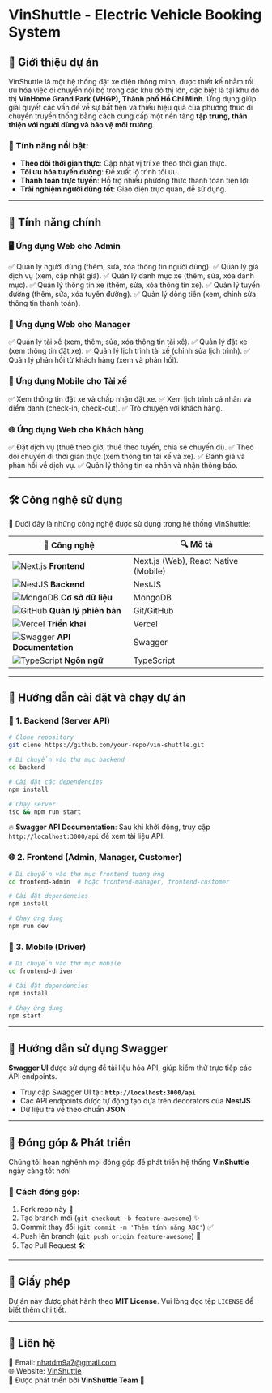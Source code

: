 # VinShuttle - Electric Vehicle Booking System

## 🚀 Giới thiệu dự án
VinShuttle là một hệ thống đặt xe điện thông minh, được thiết kế nhằm tối ưu hóa việc di chuyển nội bộ trong các khu đô thị lớn, đặc biệt là tại khu đô thị **VinHome Grand Park (VHGP), Thành phố Hồ Chí Minh**. Ứng dụng giúp giải quyết các vấn đề về sự bất tiện và thiếu hiệu quả của phương thức di chuyển truyền thống bằng cách cung cấp một nền tảng **tập trung, thân thiện với người dùng và bảo vệ môi trường**.

### 🎯 Tính năng nổi bật:
- **Theo dõi thời gian thực**: Cập nhật vị trí xe theo thời gian thực.
- **Tối ưu hóa tuyến đường**: Đề xuất lộ trình tối ưu.
- **Thanh toán trực tuyến**: Hỗ trợ nhiều phương thức thanh toán tiện lợi.
- **Trải nghiệm người dùng tốt**: Giao diện trực quan, dễ sử dụng.

---
## 📌 Tính năng chính

### 🖥 Ứng dụng Web cho **Admin**
✅ Quản lý người dùng (thêm, sửa, xóa thông tin người dùng).
✅ Quản lý giá dịch vụ (xem, cập nhật giá).
✅ Quản lý danh mục xe (thêm, sửa, xóa danh mục).
✅ Quản lý thông tin xe (thêm, sửa, xóa thông tin xe).
✅ Quản lý tuyến đường (thêm, sửa, xóa tuyến đường).
✅ Quản lý dòng tiền (xem, chỉnh sửa thông tin thanh toán).

### 🏢 Ứng dụng Web cho **Manager**
✅ Quản lý tài xế (xem, thêm, sửa, xóa thông tin tài xế).
✅ Quản lý đặt xe (xem thông tin đặt xe).
✅ Quản lý lịch trình tài xế (chỉnh sửa lịch trình).
✅ Quản lý phản hồi từ khách hàng (xem và phản hồi).

### 📱 Ứng dụng Mobile cho **Tài xế**
✅ Xem thông tin đặt xe và chấp nhận đặt xe.
✅ Xem lịch trình cá nhân và điểm danh (check-in, check-out).
✅ Trò chuyện với khách hàng.

### 🌐 Ứng dụng Web cho **Khách hàng**
✅ Đặt dịch vụ (thuê theo giờ, thuê theo tuyến, chia sẻ chuyến đi).
✅ Theo dõi chuyến đi thời gian thực (xem thông tin tài xế và xe).
✅ Đánh giá và phản hồi về dịch vụ.
✅ Quản lý thông tin cá nhân và nhận thông báo.

---
## 🛠 Công nghệ sử dụng
🚀 Dưới đây là những công nghệ được sử dụng trong hệ thống VinShuttle:

| 🚀 **Công nghệ**  | 🔍 **Mô tả** |
|----------------|--------------|
| ![Next.js](https://img.shields.io/badge/Next.js-000?logo=next.js&logoColor=white) **Frontend** | Next.js (Web), React Native (Mobile) |
| ![NestJS](https://img.shields.io/badge/NestJS-E0234E?logo=nestjs&logoColor=white) **Backend** | NestJS |
| ![MongoDB](https://img.shields.io/badge/MongoDB-47A248?logo=mongodb&logoColor=white) **Cơ sở dữ liệu** | MongoDB |
| ![GitHub](https://img.shields.io/badge/GitHub-181717?logo=github&logoColor=white) **Quản lý phiên bản** | Git/GitHub |
| ![Vercel](https://img.shields.io/badge/Vercel-000?logo=vercel&logoColor=white) **Triển khai** | Vercel |
| ![Swagger](https://img.shields.io/badge/Swagger-85EA2D?logo=swagger&logoColor=black) **API Documentation** | Swagger |
| ![TypeScript](https://img.shields.io/badge/TypeScript-3178C6?logo=typescript&logoColor=white) **Ngôn ngữ** | TypeScript |

---
## 📖 Hướng dẫn cài đặt và chạy dự án

### 🔧 1. Backend (Server API)
```bash
# Clone repository
git clone https://github.com/your-repo/vin-shuttle.git

# Di chuyển vào thư mục backend
cd backend

# Cài đặt các dependencies
npm install

# Chạy server
tsc && npm run start
```
🔥 **Swagger API Documentation**: Sau khi khởi động, truy cập `http://localhost:3000/api` để xem tài liệu API.

### 🌐 2. Frontend (Admin, Manager, Customer)
```bash
# Di chuyển vào thư mục frontend tương ứng
cd frontend-admin  # hoặc frontend-manager, frontend-customer

# Cài đặt dependencies
npm install

# Chạy ứng dụng
npm run dev
```

### 📱 3. Mobile (Driver)
```bash
# Di chuyển vào thư mục mobile
cd frontend-driver

# Cài đặt dependencies
npm install

# Chạy ứng dụng
npm start
```

---
## 📌 Hướng dẫn sử dụng Swagger
**Swagger UI** được sử dụng để tài liệu hóa API, giúp kiểm thử trực tiếp các API endpoints.

- Truy cập Swagger UI tại: **`http://localhost:3000/api`**
- Các API endpoints được tự động tạo dựa trên decorators của **NestJS**
- Dữ liệu trả về theo chuẩn **JSON**

---
## 🚀 Đóng góp & Phát triển
Chúng tôi hoan nghênh mọi đóng góp để phát triển hệ thống **VinShuttle** ngày càng tốt hơn!

### 🌟 Cách đóng góp:
1. Fork repo này 🍴
2. Tạo branch mới (`git checkout -b feature-awesome`) ✨
3. Commit thay đổi (`git commit -m 'Thêm tính năng ABC'`) ✅
4. Push lên branch (`git push origin feature-awesome`) 🚀
5. Tạo Pull Request 🛠

---
## 📄 Giấy phép
Dự án này được phát hành theo **MIT License**. Vui lòng đọc tệp `LICENSE` để biết thêm chi tiết.

---
## 🌟 Liên hệ
📧 Email: nhatdm9a7@gmail.com  
🌐 Website: [VinShuttle](https://vinshuttle.com)  
📌 Được phát triển bởi **VinShuttle Team** 🚀

